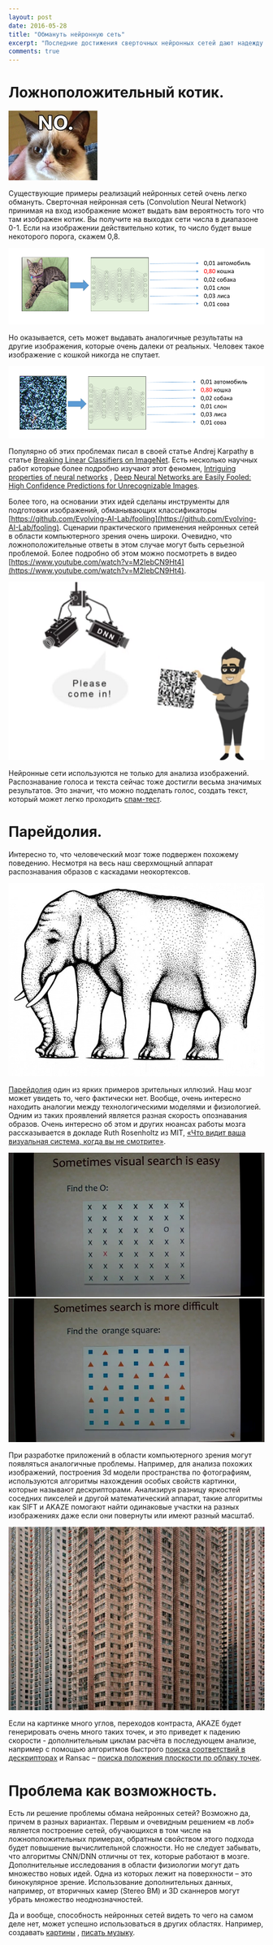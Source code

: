 ```yaml
---
layout: post
date: 2016-05-28
title: "Обмануть нейронную сеть"
excerpt: "Последние достижения сверточных нейронных сетей дают надежду на решение самых разных задач, например, по распознаванию визуальных образов. Полученные результаты в том числе означают, что используемые модели, имея общий фундамент, отличаются от тех, которые работают в человеческом мозге."
comments: true
---
```

# Ложноположительный котик.

![Grumpy](/assets/grumpy.jpg)

Существующие примеры реализаций нейронных сетей очень легко обмануть. Сверточная нейронная сеть (Convolution Neural Network) принимая на вход изображение может выдать вам вероятность того что там изображен котик. Вы получите на выходах сети числа в диапазоне 0-1. Если на изображении действительно котик, то число будет выше некоторого порога, скажем 0,8. 

![input](/assets/input1.png)

Но оказывается, сеть может выдавать аналогичные результаты на другие изображения, которые очень далеки от реальных. 
Человек такое изображение с кошкой никогда не спутает.
 
![input](/assets/input2.png)

Популярно об этих проблемах писал в своей статье Andrej Karpathy 
 в статье [Breaking Linear Classifiers on ImageNet](http://karpathy.github.io/2015/03/30/breaking-convnets/). 
Есть несколько научных работ которые более подробно изучают этот феномен, 
 [Intriguing properties of neural networks](http://arxiv.org/pdf/1312.6199v1.pdf) , 
 [Deep Neural Networks are Easily Fooled: High Confidence Predictions for Unrecognizable Images](https://arxiv.org/abs/1412.1897).

Более того, на основании этих идей сделаны инструменты для подготовки изображений, обманывающих классификаторы 
[https://github.com/Evolving-AI-Lab/fooling](https://github.com/Evolving-AI-Lab/fooling).
Сценарии практического применения нейронных сетей в области компьютерного зрения очень широки. Очевидно, что ложноположительные ответы в 
этом случае могут быть серьезной проблемой.  Более подробно об этом можно посмотреть в видео 
[https://www.youtube.com/watch?v=M2IebCN9Ht4](https://www.youtube.com/watch?v=M2IebCN9Ht4).

![fool](/assets/fool.png) 

Нейронные сети используются не только для анализа изображений. Распознавание голоса и текста сейчас тоже достигли весьма значимых результатов. 
Это значит, что можно подделать голос, создать текст, который может легко проходить [спам-тест](http://dmandreev.github.io/2016/03/05/torch7-windows).

# Парейдолия.

Интересно то, что человеческий мозг тоже подвержен похожему поведению. Несмотря на весь наш сверхмощный аппарат распознавания образов с 
каскадами неокортексов.

![elephant](/assets/elephant.jpg) 

[Парейдолия](https://ru.wikipedia.org/wiki/Парейдолия) один из ярких примеров зрительных иллюзий. Наш мозг может увидеть то, чего фактически нет.
Вообще, очень интересно находить аналогии между технологическими моделями и физиологией. Одним из таких проявлений является разная скорость опознавания образов. Очень интересно об этом и других нюансах работы мозга 
рассказывается в докладе Ruth Rosenholtz из MIT, [«Что видит ваша визуальная система, когда вы не смотрите»](https://www.youtube.com/watch?v=nrRrTJRB7Bg).

 
![fast](/assets/sshot1.jpg)
![slow](/assets/sshot2.jpg)
 

При разработке приложений в области компьютерного зрения могут появляться аналогичные проблемы. Например, для анализа похожих изображений, 
построения 3d модели пространства по фотографиям, используются алгоритмы нахождения особых свойств картинки, которые называют дескрипторами. Анализируя разницу яркостей соседних пикселей и другой математический аппарат, 
такие алгоритмы как SIFT и AKAZE помогают найти одинаковые участки на разных изображениях даже если 
они повернуты или имеют разный масштаб.

![aggressive field](/assets/aggfield.jpg)
 
Если на картинке много углов, переходов контраста,  AKAZE будет генерировать очень много таких точек, 
и это приведет к падению скорости - дополнительным циклам расчёта в последующем анализе, например с 
помощью алгоритмов быстрого [поиска соответствий в дескрипторах](http://docs.opencv.org/3.0-beta/modules/features2d/doc/common_interfaces_of_descriptor_matchers.html)
 и  Ransac – [поиска положения плоскости по облаку точек](http://docs.opencv.org/2.4/modules/calib3d/doc/camera_calibration_and_3d_reconstruction.html).
 
# Проблема как возможность.

Есть ли решение проблемы обмана нейронных сетей? Возможно да, причем в разных вариантах. Первым и очевидным решением «в лоб» 
является построение сетей, обучающихся в том числе на ложноположительных примерах, обратным свойством этого подхода будет 
повышение вычислительной сложности. Но не следует забывать, что алгоритмы CNN/DNN отличны от тех, которые работают в мозге.  
Дополнительные исследования в области физиологии могут дать множество новых идей. Одна из которых лежит на поверхности – это бинокулярное зрение. 
Использование дополнительных данных, например, от вторичных камер (Stereo BM) и 3D сканнеров могут убрать множество неоднозначностей.

Да и вообще, способность нейронных сетей видеть то чего на самом деле нет, может успешно использоваться в других областях. 
Например, создавать [картины](https://deepart.io) , [писать музыку](http://web.mit.edu/felixsun/www/neural-music.html).
  

